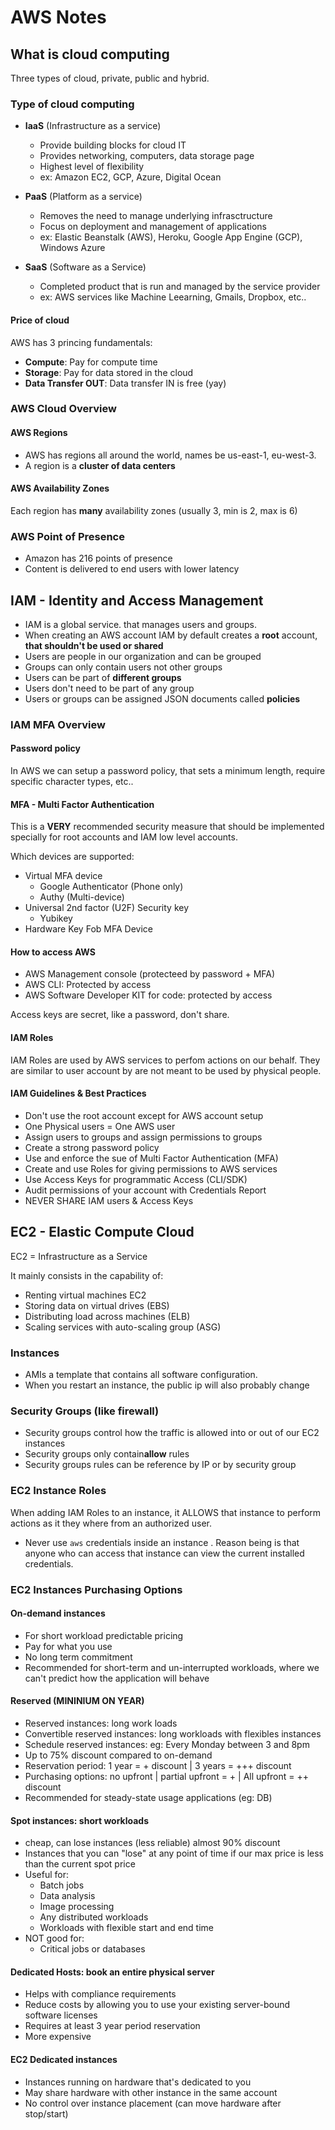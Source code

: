 
# AWS Notes

## What is cloud computing

Three types of cloud, private, public and hybrid.

### Type of cloud computing

* **IaaS** (Infrastructure as a service)
	* Provide building blocks for cloud IT
	* Provides networking, computers, data storage page
	* Highest level of flexibility
	* ex: Amazon EC2, GCP, Azure, Digital Ocean


* **PaaS** (Platform as a service)
	* Removes the need to manage underlying infrasctructure
	* Focus on deployment and management of applications
	* ex: Elastic Beanstalk (AWS), Heroku, Google App Engine (GCP), Windows Azure
	

* **SaaS** (Software as a Service)
	* Completed product that is run and managed by the service provider
	* ex: AWS services like Machine Leearning, Gmails, Dropbox, etc..

#### Price of cloud

AWS has 3 princing fundamentals:

* **Compute**: Pay for compute time
* **Storage**: Pay for data stored in the cloud
* **Data Transfer OUT**: Data transfer IN is free (yay)

### AWS Cloud Overview

#### AWS Regions

* AWS has regions all around the world, names be us-east-1, eu-west-3.
* A region is a **cluster of data centers**

#### AWS Availability Zones

Each region has **many** availability zones (usually 3, min is 2, max is 6)

### AWS Point of Presence

* Amazon has 216 points of presence
* Content is delivered to end users with lower latency

## IAM - Identity and Access Management

* IAM is a global service. that manages users and groups.
 * When creating an AWS account IAM by default creates a **root** account, **that shouldn't be used or shared**
* Users are people in our organization and can be grouped
* Groups can only contain users not other groups
* Users can be part of **different groups**
* Users don't need to be part of any group
* Users or groups can be assigned  JSON documents called **policies**

### IAM MFA Overview

#### Password policy

In AWS we can setup a password policy, that sets a minimum length, require specific character types, etc..

#### MFA - Multi Factor Authentication

This is a **VERY** recommended security measure that should be implemented  specially for root accounts and IAM low level accounts.
	
Which devices are supported:
* Virtual MFA device
	* Google Authenticator (Phone only)
	* Authy (Multi-device)
* Universal 2nd factor (U2F) Security key
	* Yubikey
* Hardware Key Fob MFA Device


#### How to access AWS

* AWS Management console (protecteed by password + MFA)
* AWS CLI: Protected by access
* AWS Software Developer KIT for code: protected by access

Access keys are secret, like a password, don't share.

#### IAM Roles

IAM Roles are used by AWS services to perfom actions on our behalf. They are similar to user account by are not meant to be used by physical people.

#### IAM Guidelines & Best Practices

* Don't use the root account except for AWS account setup
* One Physical users = One AWS user
* Assign users to groups and assign permissions to groups
* Create a strong password policy
* Use and enforce the sue of Multi Factor Authentication (MFA)
* Create and use Roles for giving permissions to AWS services
* Use Access Keys for programmatic Access (CLI/SDK)
* Audit permissions of your account with Credentials Report
* NEVER SHARE IAM users & Access Keys


## EC2 - Elastic Compute Cloud

EC2 = Infrastructure as a Service

It mainly consists in the capability of:
* Renting virtual machines EC2
* Storing data on virtual drives (EBS)
* Distributing load across machines (ELB)
* Scaling services with auto-scaling group (ASG)

### Instances

* AMIs a template that contains all software configuration.
* When you restart an instance, the public ip will also probably change

### Security Groups (like firewall)

* Security groups control how the traffic is allowed into or out of our EC2 instances
* Security groups only contain**allow** rules
* Security groups rules can be reference by IP or by security group

### EC2 Instance Roles

When adding IAM Roles to an instance, it ALLOWS that instance to perform actions as it they where from an authorized user.

* Never use `aws` credentials inside an instance . Reason being is that anyone who can access that instance can view the current installed credentials.

### EC2 Instances Purchasing Options

#### On-demand instances
* For short workload predictable pricing
* Pay for what you use
* No long term commitment
* Recommended for short-term and un-interrupted workloads, where we can't predict how the application will behave


#### Reserved (MININIUM ON YEAR)
* Reserved instances: long work loads
* Convertible reserved instances: long workloads with flexibles instances
* Schedule reserved instances: eg: Every Monday between 3 and 8pm
* Up to 75% discount compared to on-demand
* Reservation period: 1 year = + discount | 3 years = +++ discount
* Purchasing options: no upfront | partial upfront = + | All upfront = ++ discount
* Recommended for steady-state usage applications (eg: DB)

#### Spot instances: short workloads
* cheap, can lose instances (less reliable) almost 90% discount
* Instances that you can "lose" at any point of time if our max price is less than the current spot price
* Useful for:
	* Batch jobs
	* Data analysis
	* Image processing
	* Any distributed workloads
	* Workloads with flexible start and end time
* NOT good for:
	* Critical jobs or databases

#### Dedicated Hosts: book an entire physical server
* Helps with compliance requirements
* Reduce costs by allowing you to use your existing server-bound software licenses
* Requires at least 3 year period reservation
* More expensive


#### EC2 Dedicated instances
* Instances running on hardware that's dedicated to you
* May share hardware with other instance in the same account
* No control over instance placement (can move hardware after stop/start)

